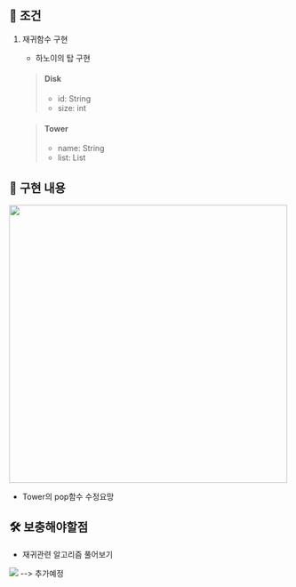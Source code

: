 ## 📌 조건
1. 재귀함수 구현
    - 하노이의 탑 구현
    > #### Disk
    > - id: String
    > - size: int

    > #### Tower
    >   - name: String
    >   - list: List<Disk>
  
  
## 📝 구현 내용
<img src="https://user-images.githubusercontent.com/68840566/187463743-9ef4a43c-1a02-4665-9375-067f98251379.png"  width="500" />

  - Tower의 pop함수 수정요망

## 🛠 보충해야할점
  - 재귀관련 알고리즘 풀어보기
  
  
<a href="https://velog.io/@yerin6860"><img src="https://img.shields.io/badge/Velog-3DDC84?style=flat-square&logo=Blogger&logoColor=white"/></a> --> 추가예정

